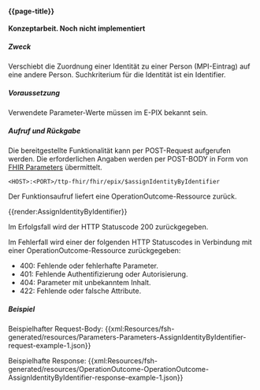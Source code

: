 #### {{page-title}}
**Konzeptarbeit. Noch nicht implementiert**

##### **Zweck**
Verschiebt die Zuordnung einer Identität zu einer Person (MPI-Eintrag) auf eine andere Person. Suchkriterium für die Identität ist ein Identifier.

##### **Voraussetzung**
Verwendete Parameter-Werte müssen im E-PIX bekannt sein.

##### **Aufruf und Rückgabe**
Die bereitgestellte Funktionalität kann per POST-Request aufgerufen werden. Die erforderlichen Angaben werden per POST-BODY in Form von [FHIR Parameters](https://www.hl7.org/fhir/parameters.html) übermittelt.

`<HOST>:<PORT>/ttp-fhir/fhir/epix/$assignIdentityByIdentifier`

Der Funktionsaufruf liefert eine OperationOutcome-Ressource zurück.

{{render:AssignIdentityByIdentifier}}

Im Erfolgsfall wird der HTTP Statuscode 200 zurückgegeben.

Im Fehlerfall wird einer der folgenden HTTP Statuscodes in Verbindung mit einer OperationOutcome-Ressource zurückgegeben:
* 400: Fehlende oder fehlerhafte Parameter.
* 401: Fehlende Authentifizierung oder Autorisierung.
* 404: Parameter mit unbekanntem Inhalt.
* 422: Fehlende oder falsche Attribute.


##### **Beispiel**
Beispielhafter Request-Body:
{{xml:Resources/fsh-generated/resources/Parameters-Parameters-AssignIdentityByIdentifier-request-example-1.json}}

Beispielhafte Response:
{{xml:Resources/fsh-generated/resources/OperationOutcome-OperationOutcome-AssignIdentityByIdentifier-response-example-1.json}}
